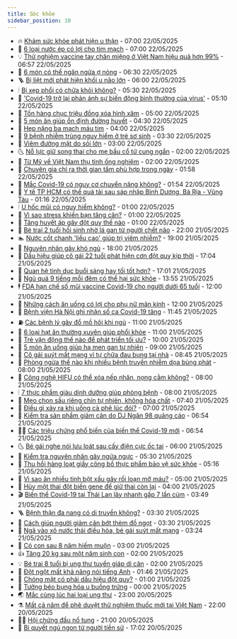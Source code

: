 ```yaml
---
title: Sức khỏe
sidebar_position: 10
---
```


<!-- vnexpress-suc-khoe:START -->
- 🔥 [Khám sức khỏe phát hiện u thận](https://vnexpress.net/kham-suc-khoe-phat-hien-u-than-4889183.html) - 07:00 22/05/2025
- 🥰 [6 loại nước ép có lợi cho tim mạch](https://vnexpress.net/6-loai-nuoc-ep-co-loi-cho-tim-mach-4889142.html) - 07:00 22/05/2025
- 💡 [Thử nghiệm vaccine tay chân miệng ở Việt Nam hiệu quả hơn 99%](https://vnexpress.net/thu-nghiem-vaccine-tay-chan-mieng-o-viet-nam-hieu-qua-hon-99-4889115.html) - 06:57 22/05/2025
- 🤗 [6 món có thể ngăn ngừa ợ nóng](https://vnexpress.net/6-mon-co-the-ngan-ngua-o-nong-4889155.html) - 06:30 22/05/2025
- 🪜 [Bị liệt mới phát hiện khối u não lớn](https://vnexpress.net/bi-liet-moi-phat-hien-khoi-u-nao-lon-4888580.html) - 06:00 22/05/2025
- 🕯 [Bị xẹp phổi có chữa khỏi không?](https://vnexpress.net/bi-xep-phoi-co-chua-khoi-khong-4889154.html) - 05:30 22/05/2025
- 🤭 [&#39;Covid-19 trở lại phản ánh sự biến động bình thường của virus&#39;](https://vnexpress.net/covid-19-tro-lai-phan-anh-su-bien-dong-binh-thuong-cua-virus-4889069.html) - 05:10 22/05/2025
- 👀 [Tốn hàng chục triệu đồng xóa hình xăm](https://vnexpress.net/ton-hang-chuc-trieu-dong-xoa-hinh-xam-4889079.html) - 05:00 22/05/2025
- 🌋 [5 món ăn giúp ổn định đường huyết](https://vnexpress.net/5-mon-an-giup-on-dinh-duong-huyet-4889084.html) - 04:30 22/05/2025
- 🫶 [Hẹp nặng ba mạch máu tim](https://vnexpress.net/hep-nang-ba-mach-mau-tim-4889004.html) - 04:00 22/05/2025
- 🦆 [9 bệnh nhiễm trùng nguy hiểm ở trẻ sơ sinh](https://vnexpress.net/9-benh-nhiem-trung-nguy-hiem-o-tre-so-sinh-4889065.html) - 03:30 22/05/2025
- 🚀 [Viêm đường mật do sỏi lớn](https://vnexpress.net/viem-duong-mat-do-soi-lon-4889038.html) - 03:00 22/05/2025
- 🌜 [Nỗ lực giữ song thai cho mẹ bầu cổ tử cung ngắn](https://vnexpress.net/no-luc-giu-song-thai-cho-me-bau-co-tu-cung-ngan-4889007.html) - 02:00 22/05/2025
- 🧰 [Từ Mỹ về Việt Nam thụ tinh ống nghiệm](https://vnexpress.net/tu-my-ve-viet-nam-thu-tinh-ong-nghiem-4888401.html) - 02:00 22/05/2025
- 💫 [Chuyên gia chỉ ra thời gian tắm phù hợp trong ngày](https://vnexpress.net/chuyen-gia-chi-ra-thoi-gian-tam-phu-hop-trong-ngay-4888927.html) - 01:58 22/05/2025
- 🌝 [Mắc Covid-19 có nguy cơ chuyển nặng không?](https://vnexpress.net/mac-covid-19-co-nguy-co-chuyen-nang-khong-4889027.html) - 01:54 22/05/2025
- 🗽 [Y tế TP HCM có thể quá tải sau sáp nhập Bình Dương, Bà Rịa - Vũng Tàu](https://vnexpress.net/y-te-tp-hcm-the-nao-sau-sap-nhap-binh-duong-ba-ria-vung-tau-4888629.html) - 01:16 22/05/2025
- 🕯 [U hốc mũi có nguy hiểm không?](https://vnexpress.net/u-hoc-mui-co-nguy-hiem-khong-4888956.html) - 01:00 22/05/2025
- 🦅 [Vì sao stress khiến bạn tăng cân?](https://vnexpress.net/vi-sao-stress-khien-ban-tang-can-4888952.html) - 01:00 22/05/2025
- 🦆 [Tăng huyết áp gây đột quỵ thế nào](https://vnexpress.net/tang-huyet-ap-gay-dot-quy-the-nao-4888949.html) - 01:00 22/05/2025
- 🎊 [Bé trai 2 tuổi hồi sinh nhờ lá gan từ người chết não](https://vnexpress.net/be-trai-2-tuoi-hoi-sinh-nho-la-gan-tu-nguoi-chet-nao-4888124.html) - 22:00 21/05/2025
- 🏊 [Nước cốt chanh &#39;liều cao&#39; giúp trị viêm nhiễm?](https://vnexpress.net/nuoc-cot-chanh-lieu-cao-giup-tri-viem-nhiem-4885875.html) - 19:00 21/05/2025
- 📝 [Nguyên nhân gây khó ngủ](https://vnexpress.net/nguyen-nhan-gay-kho-ngu-4886933.html) - 18:00 21/05/2025
- 💯 [Dấu hiệu giúp cô gái 22 tuổi phát hiện cơn đột quỵ kịp thời](https://vnexpress.net/dau-hieu-giup-co-gai-22-tuoi-phat-hien-con-dot-quy-kip-thoi-4888930.html) - 17:04 21/05/2025
- 🌊 [Quan hệ tình dục buổi sáng hay tối tốt hơn?](https://vnexpress.net/quan-he-tinh-duc-buoi-sang-hay-toi-tot-hon-4882350.html) - 17:01 21/05/2025
- 🚀 [Ngủ quá 9 tiếng mỗi đêm có thể hại sức khỏe](https://vnexpress.net/ngu-qua-9-tieng-moi-dem-co-the-hai-suc-khoe-4888274.html) - 13:55 21/05/2025
- 🕴 [FDA hạn chế số mũi vaccine Covid-19 cho người dưới 65 tuổi](https://vnexpress.net/fda-han-che-so-mui-vaccine-covid-19-cho-nguoi-duoi-65-tuoi-4888912.html) - 12:00 21/05/2025
- 🗽 [Những cách ăn uống có lợi cho phụ nữ mãn kinh](https://vnexpress.net/nhung-cach-an-uong-co-loi-cho-phu-nu-man-kinh-4888648.html) - 12:00 21/05/2025
- 🎡 [Bệnh viện Hà Nội ghi nhận số ca Covid-19 tăng](https://vnexpress.net/benh-vien-ha-noi-ghi-nhan-so-ca-covid-19-tang-4888703.html) - 11:45 21/05/2025
- ⛽️ [Các bệnh lý gây đổ mồ hôi khi ngủ](https://vnexpress.net/cac-benh-ly-gay-do-mo-hoi-khi-ngu-4888677.html) - 11:00 21/05/2025
- 🦆 [6 loại hạt ăn thường xuyên giúp phổi khỏe](https://vnexpress.net/6-loai-hat-an-thuong-xuyen-giup-phoi-khoe-4888658.html) - 11:00 21/05/2025
- 🤩 [Trẻ vận động thế nào để phát triển tối ưu?](https://vnexpress.net/tre-van-dong-the-nao-de-phat-trien-toi-uu-4888745.html) - 10:00 21/05/2025
- 🦒 [5 món ăn uống giúp hạ men gan tự nhiên](https://vnexpress.net/5-mon-an-uong-giup-ha-men-gan-tu-nhien-4888767.html) - 09:00 21/05/2025
- 💫 [Cô gái suýt mất mạng vì tự chữa đau bụng tại nhà](https://vnexpress.net/co-gai-suyt-mat-mang-vi-tu-chua-dau-bung-tai-nha-4888795.html) - 08:45 21/05/2025
- 🐘 [Phòng ngừa thế nào khi nhiều bệnh truyền nhiễm dọa bùng phát](https://vnexpress.net/phong-ngua-the-nao-khi-nhieu-benh-truyen-nhiem-doa-bung-phat-4888794.html) - 08:00 21/05/2025
- 🚀 [Công nghệ HIFU có thể xóa nếp nhăn, nọng cằm không?](https://vnexpress.net/cong-nghe-hifu-co-the-xoa-nep-nhan-nong-cam-khong-4888764.html) - 08:00 21/05/2025
- 🕯 [7 thực phẩm giàu dinh dưỡng giúp phòng bệnh](https://vnexpress.net/7-thuc-pham-giau-dinh-duong-giup-phong-benh-4888589.html) - 08:00 21/05/2025
- 🦏 [Mẹo chọn sầu riêng chín tự nhiên, không hóa chất](https://vnexpress.net/meo-chon-sau-rieng-chin-tu-nhien-khong-hoa-chat-4888655.html) - 07:40 21/05/2025
- 🦄 [Điều gì xảy ra khi uống cà phê lúc đói?](https://vnexpress.net/dieu-gi-xay-ra-khi-uong-ca-phe-luc-doi-4888758.html) - 07:00 21/05/2025
- 🦒 [Kiểm tra sản phẩm giảm cân do DJ Ngân 98 quảng cáo](https://vnexpress.net/kiem-tra-san-pham-giam-can-do-dj-ngan-98-quang-cao-4888737.html) - 06:54 21/05/2025
- 👨‍🏫 [Các triệu chứng phổ biến của biến thể Covid-19 mới](https://vnexpress.net/cac-trieu-chung-pho-bien-cua-bien-the-covid-19-moi-4888734.html) - 06:54 21/05/2025
- 🌜 [Bé gái nghe nói lưu loát sau cấy điện cực ốc tai](https://vnexpress.net/be-gai-nghe-noi-luu-loat-sau-cay-dien-cuc-oc-tai-4888280.html) - 06:00 21/05/2025
- 🚀 [Kiểm tra nguyên nhân gây ngứa ngực](https://vnexpress.net/kiem-tra-nguyen-nhan-gay-ngua-nguc-4888599.html) - 05:30 21/05/2025
- 💃 [Thu hồi hàng loạt giấy công bố thực phẩm bảo vệ sức khỏe](https://vnexpress.net/thu-hoi-hang-loat-giay-cong-bo-thuc-pham-bao-ve-suc-khoe-4888693.html) - 05:16 21/05/2025
- 💯 [Vì sao ăn nhiều tinh bột xấu gây rối loạn mỡ máu?](https://vnexpress.net/vi-sao-an-nhieu-tinh-bot-xau-gay-roi-loan-mo-mau-4888688.html) - 05:00 21/05/2025
- 🤔 [Hủy một thai đột biến gene để giữ thai còn lại](https://vnexpress.net/huy-mot-thai-dot-bien-gene-de-giu-thai-con-lai-4888521.html) - 04:00 21/05/2025
- 🎬 [Biến thể Covid-19 tại Thái Lan lây nhanh gấp 7 lần cúm](https://vnexpress.net/bien-the-covid-19-tai-thai-lan-lay-nhanh-gap-7-lan-cum-4888663.html) - 03:49 21/05/2025
- 🪜 [Bệnh thận đa nang có di truyền không?](https://vnexpress.net/benh-than-da-nang-co-di-truyen-khong-4888605.html) - 03:30 21/05/2025
- 🦣 [Cách giúp người giảm cân bớt thèm đồ ngọt](https://vnexpress.net/cach-giup-nguoi-giam-can-bot-them-do-ngot-4888101.html) - 03:30 21/05/2025
- 🧐 [Ngã vào xô nước thải điều hòa, bé gái suýt mất mạng](https://vnexpress.net/nga-vao-xo-nuoc-thai-dieu-hoa-be-gai-suyt-mat-mang-4888606.html) - 03:24 21/05/2025
- 🤡 [Có con sau 8 năm hiếm muộn](https://vnexpress.net/co-con-sau-8-nam-hiem-muon-4888591.html) - 03:00 21/05/2025
- 👍 [Tăng 20 kg sau một năm sinh con](https://vnexpress.net/tang-20-kg-sau-mot-nam-sinh-con-4888523.html) - 02:00 21/05/2025
- 💡 [Bé trai 8 tuổi bị ung thư tuyến giáp di căn](https://vnexpress.net/be-trai-8-tuoi-bi-ung-thu-tuyen-giap-di-can-4887631.html) - 02:00 21/05/2025
- 💯 [Đột ngột mất khả năng nói tiếng Anh](https://vnexpress.net/dot-ngot-mat-kha-nang-noi-tieng-anh-4888400.html) - 01:46 21/05/2025
- 🧠 [Chóng mặt có phải dấu hiệu đột quỵ?](https://vnexpress.net/chong-mat-co-phai-dau-hieu-dot-quy-4888522.html) - 01:00 21/05/2025
- 🎡 [Tưởng béo bụng hóa u buồng trứng](https://vnexpress.net/tuong-beo-bung-hoa-u-buong-trung-4888425.html) - 00:00 21/05/2025
- 🌏 [Mắc cùng lúc hai loại ung thư](https://vnexpress.net/mac-cung-luc-hai-loai-ung-thu-4888358.html) - 23:00 20/05/2025
- ⚗️ [Mất cả năm để phê duyệt thử nghiệm thuốc mới tại Việt Nam](https://vnexpress.net/mat-ca-nam-de-phe-duyet-thu-nghiem-thuoc-moi-tai-viet-nam-4888287.html) - 22:00 20/05/2025
- 👨‍🏫 [Hội chứng đầu nổ tung](https://vnexpress.net/suc-khoe/cam-nang/hoi-chung-dau-no-tung-328) - 21:00 20/05/2025
- 🤖 [Bí quyết ngủ ngon từ người tiền sử](https://vnexpress.net/bi-quyet-ngu-ngon-tu-nguoi-tien-su-4888423.html) - 17:02 20/05/2025<!-- vnexpress-suc-khoe:END -->
